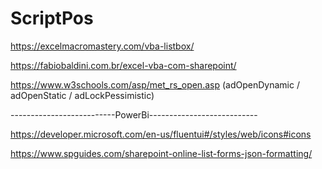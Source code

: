 # ScriptPos

https://excelmacromastery.com/vba-listbox/

https://fabiobaldini.com.br/excel-vba-com-sharepoint/

https://www.w3schools.com/asp/met_rs_open.asp (adOpenDynamic / adOpenStatic / adLockPessimistic)

--------------------------PowerBi---------------------------

https://developer.microsoft.com/en-us/fluentui#/styles/web/icons#icons

https://www.spguides.com/sharepoint-online-list-forms-json-formatting/

